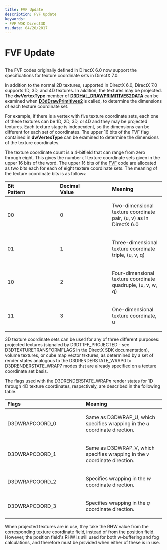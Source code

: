 ```yaml
---
title: FVF Update
description: FVF Update
keywords:
- FVF WDK Direct3D
ms.date: 04/20/2017
---
```


# FVF Update


## <span id="ddk_fvf_update_gg"></span><span id="DDK_FVF_UPDATE_GG"></span>


The FVF codes originally defined in DirectX 6.0 now support the specifications for texture coordinate sets in DirectX 7.0.

In addition to the normal 2D textures, supported in DirectX 6.0, DirectX 7.0 supports 1D, 3D, and 4D textures. In addition, the textures may be projected. The **dwVertexType** member of [**D3DHAL\_DRAWPRIMITIVES2DATA**](/windows-hardware/drivers/ddi/d3dhal/ns-d3dhal-_d3dhal_drawprimitives2data) can be examined when [**D3dDrawPrimitives2**](/windows-hardware/drivers/ddi/d3dhal/nc-d3dhal-lpd3dhal_drawprimitives2cb) is called, to determine the dimensions of each texture coordinate set.

For example, if there is a vertex with five texture coordinate sets, each one of these textures can be 1D, 2D, 3D, or 4D and they may be projected textures. Each texture stage is independent, so the dimensions can be different for each set of coordinates. The upper 16 bits of the FVF flag contained in **dwVertexType** can be examined to determine the dimensions of the texture coordinates.

The texture coordinate count is a 4-bitfield that can range from zero through eight. This gives the number of texture coordinate sets given in the upper 16 bits of the word. The upper 16 bits of the [FVF](fvf--flexible-vertex-format-.md) code are allocated as two bits each for each of eight texture coordinate sets. The meaning of the texture coordinate bits is as follows:

<table>
<colgroup>
<col width="33%" />
<col width="33%" />
<col width="33%" />
</colgroup>
<thead>
<tr class="header">
<th align="left">Bit
<div>
 
</div>
Pattern</th>
<th align="left">Decimal
<div>
 
</div>
Value</th>
<th align="left">Meaning</th>
</tr>
</thead>
<tbody>
<tr class="odd">
<td align="left"><p>00</p></td>
<td align="left"><p>0</p></td>
<td align="left"><p>Two-dimensional texture coordinate pair, (u, v) as in DirectX 6.0</p></td>
</tr>
<tr class="even">
<td align="left"><p>01</p></td>
<td align="left"><p>1</p></td>
<td align="left"><p>Three-dimensional texture coordinate triple, (u, v, q)</p></td>
</tr>
<tr class="odd">
<td align="left"><p>10</p></td>
<td align="left"><p>2</p></td>
<td align="left"><p>Four-dimensional texture coordinate quadruple, (u, v, w, q)</p></td>
</tr>
<tr class="even">
<td align="left"><p>11</p></td>
<td align="left"><p>3</p></td>
<td align="left"><p>One-dimensional texture coordinate, u</p></td>
</tr>
</tbody>
</table>

 

3D texture coordinate sets can be used for any of three different purposes: projected textures (signaled by D3DTTFF\_PROJECTED - see D3DTEXTURETRANSFORMFLAGS in the DirectX SDK documentation), volume textures, or cube map vector textures, as determined by a set of render states analogous to the D3DRENDERSTATE\_WRAP0 to D3DRENDERSTATE\_WRAP7 modes that are already specified on a texture coordinate set basis.

The flags used with the D3DRENDERSTATE\_WRAP*n* render states for 1D through 4D texture coordinates, respectively, are described in the following table.

<table>
<colgroup>
<col width="50%" />
<col width="50%" />
</colgroup>
<thead>
<tr class="header">
<th align="left">Flags</th>
<th align="left">Meaning</th>
</tr>
</thead>
<tbody>
<tr class="odd">
<td align="left"><p>D3DWRAPCOORD_0</p></td>
<td align="left"><p>Same as D3DWRAP_U, which specifies wrapping in the <em>u</em> coordinate direction.</p></td>
</tr>
<tr class="even">
<td align="left"><p>D3DWRAPCOORD_1</p></td>
<td align="left"><p>Same as D3DWRAP_V, which specifies wrapping in the <em>v</em> coordinate direction.</p></td>
</tr>
<tr class="odd">
<td align="left"><p>D3DWRAPCOORD_2</p></td>
<td align="left"><p>Specifies wrapping in the <em>w</em> coordinate direction.</p></td>
</tr>
<tr class="even">
<td align="left"><p>D3DWRAPCOORD_3</p></td>
<td align="left"><p>Specifies wrapping in the <em>q</em> coordinate direction.</p></td>
</tr>
</tbody>
</table>

 

When projected textures are in use, they take the RHW value from the corresponding texture coordinate field, instead of from the position field. However, the position field's RHW is still used for both w-buffering and fog calculations, and therefore must be provided when either of these is in use.

 

